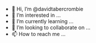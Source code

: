 - 👋 Hi, I’m @davidtabercrombie
- 👀 I’m interested in ...
- 🌱 I’m currently learning ...
- 💞️ I’m looking to collaborate on ...
- 📫 How to reach me ...

<!---
davidtabercrombie/davidtabercrombie is a ✨ special ✨ repository because its `README.md` (this file) appears on your GitHub profile.
You can click the Preview link to take a look at your changes.
--->
